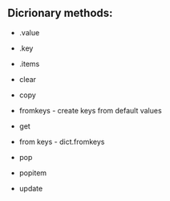 ## Dicrionary methods:
- .value
- .key
- .items


- clear
- copy
- fromkeys - create keys from default values
- get
- from keys - dict.fromkeys
- pop
- popitem
- update